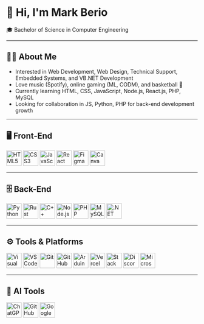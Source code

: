 # 👋 Hi, I'm Mark Berio

🎓 Bachelor of Science in Computer Engineering

---

## 👨‍💻 About Me
- Interested in Web Development, Web Design, Technical Support, Embedded Systems, and VB.NET Development
- Love music (Spotify), online gaming (ML, CODM), and basketball 🏀
- Currently learning HTML, CSS, JavaScript, Node.js, React.js, PHP, MySQL
- Looking for collaboration in JS, Python, PHP for back-end development growth

---

## 🖥️ Front-End  
<p align="left">
  <img src="https://cdn.jsdelivr.net/gh/devicons/devicon/icons/html5/html5-original.svg" height="40" alt="HTML5" />
  <img src="https://cdn.jsdelivr.net/gh/devicons/devicon/icons/css3/css3-original.svg" height="40" alt="CSS3" />
  <img src="https://cdn.jsdelivr.net/gh/devicons/devicon/icons/javascript/javascript-original.svg" height="40" alt="JavaScript" />
  <img src="https://cdn.jsdelivr.net/gh/devicons/devicon/icons/react/react-original.svg" height="40" alt="React" />
  <img src="https://cdn.jsdelivr.net/gh/devicons/devicon/icons/figma/figma-original.svg" height="40" alt="Figma" />
  <img src="https://cdn.jsdelivr.net/gh/devicons/devicon/icons/canva/canva-original.svg" height="40" alt="Canva" />
</p>

---

## 🗄️ Back-End  
<p align="left">
  <img src="https://cdn.jsdelivr.net/gh/devicons/devicon/icons/python/python-original.svg" height="40" alt="Python" />
  <img src="https://cdn.jsdelivr.net/gh/devicons/devicon/icons/rust/rust-plain.svg" height="40" alt="Rust" />
  <img src="https://cdn.jsdelivr.net/gh/devicons/devicon/icons/cplusplus/cplusplus-original.svg" height="40" alt="C++" />
  <img src="https://cdn.jsdelivr.net/gh/devicons/devicon/icons/nodejs/nodejs-original.svg" height="40" alt="Node.js" />
  <img src="https://cdn.jsdelivr.net/gh/devicons/devicon/icons/php/php-original.svg" height="40" alt="PHP" />
  <img src="https://cdn.jsdelivr.net/gh/devicons/devicon/icons/mysql/mysql-original.svg" height="40" alt="MySQL" />
  <img src="https://cdn.jsdelivr.net/gh/devicons/devicon/icons/dot-net/dot-net-original.svg" height="40" alt=".NET" />
</p>

---

## ⚙️ Tools & Platforms  
<p align="left">
  <img src="https://cdn.jsdelivr.net/gh/devicons/devicon/icons/visualstudio/visualstudio-plain.svg" height="40" alt="Visual Studio" />
  <img src="https://cdn.jsdelivr.net/gh/devicons/devicon/icons/vscode/vscode-original.svg" height="40" alt="VS Code" />
  <img src="https://cdn.jsdelivr.net/gh/devicons/devicon/icons/git/git-original.svg" height="40" alt="Git" />
  <img src="https://cdn.jsdelivr.net/gh/devicons/devicon/icons/github/github-original.svg" height="40" alt="GitHub" />
  <img src="https://cdn.jsdelivr.net/gh/devicons/devicon/icons/arduino/arduino-original.svg" height="40" alt="Arduino IDE" />
  <img src="https://cdn.jsdelivr.net/gh/devicons/devicon/icons/vercel/vercel.svg" height="40" alt="Vercel" />
  <img src="https://cdn.jsdelivr.net/gh/devicons/devicon/icons/stackoverflow/stackoverflow-original.svg" height="40" alt="Stack Overflow" />
  <img src="https://cdn.jsdelivr.net/npm/simple-icons@v9/icons/discord.svg" height="40" alt="Discord" />
  <img src="https://cdn.jsdelivr.net/npm/simple-icons@v9/icons/microsoftteams.svg" height="40" alt="Microsoft Teams" />
</p>

---

## 🤖 AI Tools  
<p align="left">
  <img src="https://upload.wikimedia.org/wikipedia/commons/0/04/ChatGPT_logo.svg" height="40" alt="ChatGPT" />
  <img src="https://avatars.githubusercontent.com/u/96311860?s=200&v=4" height="40" alt="GitHub Copilot" />
  <img src="https://upload.wikimedia.org/wikipedia/commons/thumb/f/f0/Google_Gemini_logo.svg/512px-Google_Gemini_logo.svg.png" height="40" alt="Google Gemini" />
</p>
